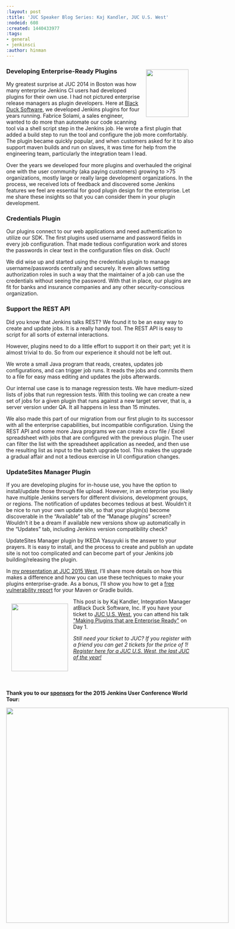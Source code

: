```yaml
---
:layout: post
:title: 'JUC Speaker Blog Series: Kaj Kandler, JUC U.S. West'
:nodeid: 608
:created: 1440433977
:tags:
- general
- jenkinsci
:author: hinman
---
```

<div style="float:right; margin:1em">
<img src="https://jenkins-ci.org/sites/default/files/images/Jenkins_Butler_0.png" width=114 height=128>
</div>

<p><h3>Developing Enterprise-Ready Plugins</h3></p>

<p>My greatest surprise at JUC 2014 in Boston was how many enterprise Jenkins CI users had developed plugins for their own use. I had not pictured enterprise release managers as plugin developers. Here at <a href="https://www.blackducksoftware.com/">Black Duck Software</a>, we developed Jenkins plugins for four years running. Fabrice Solami, a sales engineer, wanted to do more than automate our code scanning tool via a shell script step in the Jenkins job. He wrote a first plugin that added a build step to run the tool and configure the job more comfortably. The plugin became quickly popular, and when customers asked for it to also support maven builds and run on slaves, it was time for help from the engineering team, particularly the integration team I lead.</p>

<p>Over the years we developed four more plugins and overhauled the original one with the user community (aka paying customers) growing to >75 organizations, mostly large or really large development organizations. In the process, we received lots of feedback and discovered some Jenkins features we feel are essential for good plugin design for the enterprise. Let me share these insights so that you can consider them in your plugin development.</p>

<p><h3>Credentials Plugin</h3></p>

<p>Our plugins connect to our web applications and need authentication to utilize our SDK. The first plugins used username and password fields in every job configuration. That made tedious configuration work and stores the passwords in clear text in the configuration files on disk. Ouch!</p>

<p>We did wise up and started using the credentials plugin to manage username/passwords centrally and securely. It even allows setting authorization roles in such a way that the maintainer of a job can use the credentials without seeing the password. With that in place, our plugins are fit for banks and insurance companies and any other security-conscious organization.</p>

<p><h3>Support the REST API</h3></p>

<p>Did you know that Jenkins talks REST? We found it to be an easy way to create and update jobs. It is a really handy tool. The REST API is easy to script for all sorts of external interactions.</p>

<p>However, plugins need to do a little effort to support it on their part; yet it is almost trivial to do. So from our experience it should not be left out.</p>

<p>We wrote a small Java program that reads, creates, updates job configurations, and can trigger job runs. It reads the jobs and commits them to a file for easy mass editing and updates the jobs afterwards.</p>
 
<p>Our internal use case is to manage regression tests. We have medium-sized lists of jobs that run regression tests. With this tooling we can create a new set of jobs for a given plugin that runs against a new target server, that is, a server version under QA. It all happens in less than 15 minutes.</p>

<p>We also made this part of our migration from our first plugin to its successor with all the enterprise capabilities, but incompatible configuration. Using the REST API and some more Java programs we can create a csv file / Excel spreadsheet with jobs that are configured with the previous plugin. The user can filter the list with the spreadsheet application as needed, and then use the resulting list as input to the batch upgrade tool. This makes the upgrade a gradual affair and not a tedious exercise in UI configuration changes.</p>

<p><h3>UpdateSites Manager Plugin</h3></p>

<p>If you are developing plugins for in-house use, you have the option to install/update those through file upload. However, in an enterprise you likely have multiple Jenkins servers for different divisions, development groups, or regions. The notification of updates becomes tedious at best. Wouldn’t it be nice to run your own update site, so that your plugin(s) become discoverable in the “Available” tab of the “Manage plugins” screen? Wouldn’t it be a dream if available new versions show up automatically in the “Updates” tab, including Jenkins version compatibility check?</p>

<p>UpdateSites Manager plugin by IKEDA Yasuyuki is the answer to your prayers. It is easy to install, and the process to create and publish an update site is not too complicated and can become part of your Jenkins job building/releasing the plugin.</p>

<p>In <a href="https://www.cloudbees.com/jenkins/juc-2015/abstracts/us-west/01-02-1400">my presentation at JUC 2015 West</a>, I’ll share more details on how this makes a difference and how you can use these techniques to make your plugins enterprise-grade. As a bonus, I’ll show you how to get a <a href="https://www.blackducksoftware.com/vulnerability-plugin">free vulnerability report</a> for your Maven or Gradle builds.</p>
 
<div style="float:left; margin:1em">
<img src="http://jenkins-ci.org/sites/default/files/images/Kandler_0.jpg" width=152 height=182>
</div>

<p>This post is by Kaj Kandler, Integration Manager atBlack Duck Software, Inc. If you have your ticket to <a href="https://www.cloudbees.com/jenkins/juc-2015/us-west">JUC U.S. West</a>, you can attend his talk <a href="https://www.cloudbees.com/jenkins/juc-2015/abstracts/us-west/01-02-1400">"Making Plugins that are Enterprise Ready"</a> on Day 1.</p>

<p><i>Still need your ticket to JUC? If you register with a friend you can get 2 tickets for the price of 1! <a href="https://www.cloudbees.com/jenkins/juc-2015/us-west">Register here for a JUC U.S. West, the last JUC of the year!</a></i></p>

<br><br><br>
<p><b>Thank you to our <a href="http://www.cloudbees.com/jenkins/juc-2015/sponsors">sponsors</a> for the 2015 Jenkins User Conference World Tour:</p></b>

<div style="float:left; margin:0em">
<img src="http://jenkins-ci.org/sites/default/files/images/sponsors-06032015-02_0.png" width=598 height=579>
</div>
